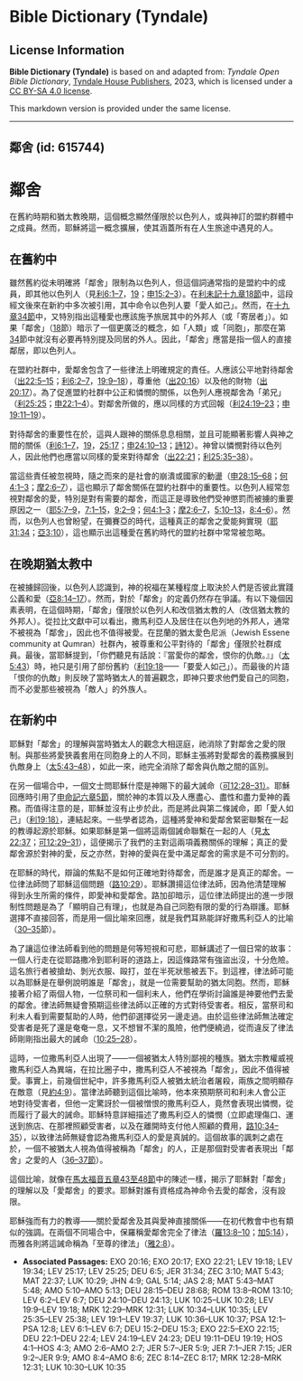 # Bible Dictionary (Tyndale)

## License Information

**Bible Dictionary (Tyndale)** is based on and adapted from: _Tyndale Open Bible Dictionary_, [Tyndale House Publishers](https://tyndaleopenresources.com/), 2023, which is licensed under a [CC BY-SA 4.0 license](https://creativecommons.org/licenses/by-sa/4.0/legalcode.en).

This markdown version is provided under the same license.



--------------------------------

## 鄰舍 (id: 615744)

鄰舍
==

在舊約時期和猶太教晚期，這個概念顯然僅限於以色列人，或與神訂的盟約群體中之成員。然而，耶穌將這一概念擴展，使其涵蓋所有在人生旅途中遇見的人。

在舊約中
----

雖然舊約從未明確將「鄰舍」限制為以色列人，但這個詞通常指的是盟約中的成員，即其他以色列人（見[利6:1–7](https://ref.ly/Lev6:1-Lev6:7)，[19](https://ref.ly/Lev19:1-Lev19:37)；[申15:2–3](https://ref.ly/Deut15:2-Deut15:3)）。在[利未記十九章18節](https://ref.ly/Lev19:18)中，這段經文後來在新約中多次被引用，其中命令以色列人要「愛人如己」。然而，在[十九章34節](https://ref.ly/Lev19:34)中，又特別指出這種愛也應該施予旅居其中的外邦人（或「寄居者」）。如果「鄰舍」（[18](https://ref.ly/Lev19:18)節）暗示了一個更廣泛的概念，如「人類」或「同胞」，那麼在第[34](https://ref.ly/Lev19:34)節中就沒有必要再特別提及同居的外人。因此，「鄰舍」應當是指一個人的直接鄰居，即以色列人。

在盟約社群中，愛鄰舍包含了一些律法上明確規定的責任。人應該公平地對待鄰舍（[出22:5–15](https://ref.ly/Exod22:5-Exod22:15)；[利6:2–7](https://ref.ly/Lev6:2-Lev6:7)，[19:9–18](https://ref.ly/Lev19:9-Lev19:18)），尊重他（[出20:16](https://ref.ly/Exod20:16)）以及他的財物（[出20:17](https://ref.ly/Exod20:17)）。為了促進盟約社群中公正和憐憫的關係，以色列人應視鄰舍為「弟兄」（[利25:25](https://ref.ly/Lev25:25)；[申22:1–4](https://ref.ly/Deut22:1-Deut22:4)）。對鄰舍所做的，應以同樣的方式回報（[利24:19–23](https://ref.ly/Lev24:19-Lev24:23)；[申19:11–19](https://ref.ly/Deut19:11-Deut19:19)）。

對待鄰舍的重要性在於，這與人跟神的關係息息相關，並且可能顯著影響人與神之間的關係（[利6:1–7](https://ref.ly/Lev6:1-Lev6:7)，[19](https://ref.ly/Lev19:1-Lev19:37)，[25:17](https://ref.ly/Lev25:17)；[申24:10–13](https://ref.ly/Deut24:10-Deut24:13)；[詩12](https://ref.ly/Ps12:1-Ps12:8)）。神曾以憐憫對待以色列人，因此他們也應當以同樣的愛來對待鄰舍（[出22:21](https://ref.ly/Exod22:21)；[利25:35–38](https://ref.ly/Lev25:35-Lev25:38)）。

當這些責任被忽視時，隨之而來的是社會的崩潰或國家的動盪（[申28:15–68](https://ref.ly/Deut28:15-Deut28:68)；[何4:1–3](https://ref.ly/Hos4:1-Hos4:3)；[摩2:6–7](https://ref.ly/Amos2:6-Amos2:7)），這也顯示了鄰舍關係在盟約社群中的重要性。以色列人經常忽視對鄰舍的愛，特別是對有需要的鄰舍，而這正是導致他們受神懲罰而被擄的重要原因之一（[耶5:7–9](https://ref.ly/Jer5:7-Jer5:9)，[7:1–15](https://ref.ly/Jer7:1-Jer7:15)，[9:2–9](https://ref.ly/Jer9:2-Jer9:9)；[何4:1–3](https://ref.ly/Hos4:1-Hos4:3)；[摩2:6–7](https://ref.ly/Amos2:6-Amos2:7)，[5:10–13](https://ref.ly/Amos5:10-Amos5:13)，[8:4–6](https://ref.ly/Amos8:4-Amos8:6)）。然而，以色列人也曾盼望，在彌賽亞的時代，這種真正的鄰舍之愛能夠實現（[耶31:34](https://ref.ly/Jer31:34)；[亞3:10](https://ref.ly/Zech3:10)），這也顯示出這種愛在舊約時代的盟約社群中常常被忽略。

在晚期猶太教中
-------

在被擄歸回後，以色列人認識到，神的祝福在某種程度上取決於人們是否彼此實踐公義和愛（[亞8:14–17](https://ref.ly/Zech8:14-Zech8:17)）。然而，對於「鄰舍」的定義仍然存在爭議。有以下幾個因素表明，在這個時期，「鄰舍」僅限於以色列人和改信猶太教的人（改信猶太教的外邦人）。從拉比文獻中可以看出，撒馬利亞人及居住在以色列地的外邦人，通常不被視為「鄰舍」，因此也不值得被愛。在昆蘭的猶太愛色尼派（Jewish Essene community at Qumran）社群內，被尊重和公平對待的「鄰舍」僅限於社群成員。最後，當耶穌提到，「你們聽見有話說：『當愛你的鄰舍，恨你的仇敵。』」（[太5:43](https://ref.ly/Matt5:43)）時，衪只是引用了部份舊約（[利19:18](https://ref.ly/Lev19:18)——「要愛人如己」）。而最後的片語「恨你的仇敵」則反映了當時猶太人的普遍觀念，即神只要求他們愛自己的同胞，而不必愛那些被視為「敵人」的外族人。

在新約中
----

耶穌對「鄰舍」的理解與當時猶太人的觀念大相逕庭，祂消除了對鄰舍之愛的限制。與那些將愛狹義套用在同胞身上的人不同，耶穌主張將對愛鄰舍的義務擴展到仇敵身上（[太5:43–48](https://ref.ly/Matt5:43-Matt5:48)），如此一來，祂完全消除了鄰舍與仇敵之間的區別。

在另一個場合中，一個文士問耶穌什麼是神賜下的最大誡命（[可12:28–31）](https://ref.ly/Mark12:28-Mark12:31)。耶穌回應時引用了[申命記六章5節](https://ref.ly/Deut6:5)，關於神的本質以及人應盡心、盡性和盡力愛神的義務。而值得注意的是，耶穌並沒有止步於此，而是將此與第二條誡命，即「愛人如己」（[利19:18）](https://ref.ly/Lev19:18)，連結起來。一些學者認為，這種將愛神和愛鄰舍緊密聯繫在一起的教導起源於耶穌。如果耶穌是第一個將這兩個誡命聯繫在一起的人（見[太22:37](https://ref.ly/Matt22:37)；[可12:29–31](https://ref.ly/Mark12:29-Mark12:31)），這便揭示了我們的主對這兩項義務關係的理解；真正的愛鄰舍源於對神的愛，反之亦然，對神的愛與在愛中滿足鄰舍的需求是不可分割的。

在耶穌的時代，辯論的焦點不是如何正確地對待鄰舍，而是誰才是真正的鄰舍。一位律法師問了耶穌這個問題（[路10:29](https://ref.ly/Luke10:29)）。耶穌讚揚這位律法師，因為他清楚理解得到永生所需的條件，即愛神和愛鄰舍。路加卻暗示，這位律法師提出的進一步限制性問題是為了「顯明自己有理」，也就是為自己同胞有限的愛的行為辯護。耶穌選擇不直接回答，而是用一個比喻來回應，就是我們耳熟能詳好撒馬利亞人的比喻（[30–35](https://ref.ly/Luke10:30-Luke10:35)節）。

為了讓這位律法師看到他的問題是何等短視和可悲，耶穌講述了一個日常的故事：一個人行走在從耶路撒冷到耶利哥的道路上，因這條路常有強盜出沒，十分危險。這名旅行者被搶劫、剝光衣服、毆打，並在半死狀態被丟下。到這裡，律法師可能以為耶穌是在舉例說明誰是「鄰舍」，就是一位需要幫助的猶太同胞。然而，耶穌接著介紹了兩個人物，一位祭司和一個利未人，他們在學術討論誰是神要他們去愛的鄰舍。律法師無疑會預期這些律法師以正確的方式對待受害者。相反，當祭司和利未人看到需要幫助的人時，他們卻選擇從另一邊走過。由於這些律法師無法確定受害者是死了還是奄奄一息，又不想冒不潔的風險，他們便繞過，從而違反了律法師剛剛指出最大的誡命（[10:25–28](https://ref.ly/Luke10:25-Luke10:28)）。

這時，一位撒馬利亞人出現了——一個被猶太人特別鄙視的種族。猶太宗教權威視撒馬利亞人為異端，在拉比圈子中，撒馬利亞人不被視為「鄰舍」，因此不值得被愛。事實上，前幾個世紀中，許多撒馬利亞人被猶太統治者屠殺，兩族之間明顯存在敵意（見[約4:9](https://ref.ly/John4:9)）。當律法師聽到這個比喻時，他本來預期祭司和利未人會公正地對待受害者，但他一定驚訝於一個被憎恨的撒馬利亞人，竟然會表現出憐憫，從而履行了最大的誡命。耶穌特意詳細描述了撒馬利亞人的憐憫（立即處理傷口、運送到旅店、在那裡照顧受害者，以及在離開時支付他人照顧的費用，[路10:34–35](https://ref.ly/Luke10:34-Luke10:35)），以致律法師無疑會認為撒馬利亞人的愛是真誠的。這個故事的諷刺之處在於，一個不被猶太人視為值得被稱為「鄰舍」的人，正是那個對受害者表現出「鄰舍」之愛的人（[36–37節](https://ref.ly/Luke10:36-Luke10:37)）。

這個比喻，就像在[馬太福音五章43至48節](https://ref.ly/Matt5:43-Matt5:48)中的陳述一樣，揭示了耶穌對「鄰舍」的理解以及「愛鄰舍」的要求。耶穌對誰有資格成為神命令去愛的鄰舍，沒有設限。

耶穌強而有力的教導——關於愛鄰舍及其與愛神直接關係——在初代教會中也有類似的強調。在兩個不同場合中，保羅稱愛鄰舍完全了律法（[羅13:8–10](https://ref.ly/Rom13:8-Rom13:10)；[加5:14](https://ref.ly/Gal5:14)），而雅各則將這誡命稱為「至尊的律法」（[雅2:8](https://ref.ly/Jas2:8)）。

* **Associated Passages:** EXO 20:16; EXO 20:17; EXO 22:21; LEV 19:18; LEV 19:34; LEV 25:17; LEV 25:25; DEU 6:5; JER 31:34; ZEC 3:10; MAT 5:43; MAT 22:37; LUK 10:29; JHN 4:9; GAL 5:14; JAS 2:8; MAT 5:43–MAT 5:48; AMO 5:10–AMO 5:13; DEU 28:15–DEU 28:68; ROM 13:8–ROM 13:10; LEV 6:2–LEV 6:7; DEU 24:10–DEU 24:13; LUK 10:25–LUK 10:28; LEV 19:9–LEV 19:18; MRK 12:29–MRK 12:31; LUK 10:34–LUK 10:35; LEV 25:35–LEV 25:38; LEV 19:1–LEV 19:37; LUK 10:36–LUK 10:37; PSA 12:1–PSA 12:8; LEV 6:1–LEV 6:7; DEU 15:2–DEU 15:3; EXO 22:5–EXO 22:15; DEU 22:1–DEU 22:4; LEV 24:19–LEV 24:23; DEU 19:11–DEU 19:19; HOS 4:1–HOS 4:3; AMO 2:6–AMO 2:7; JER 5:7–JER 5:9; JER 7:1–JER 7:15; JER 9:2–JER 9:9; AMO 8:4–AMO 8:6; ZEC 8:14–ZEC 8:17; MRK 12:28–MRK 12:31; LUK 10:30–LUK 10:35

